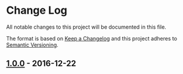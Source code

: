 # Change Log
All notable changes to this project will be documented in this file.

The format is based on [Keep a Changelog](http://keepachangelog.com/)
and this project adheres to [Semantic Versioning](http://semver.org/).
## [1.0.0] - 2016-12-22

[1.0.0]: https://github.com/InternetGuru/gf/compare/v0.0.0...v1.0.0
